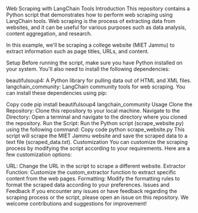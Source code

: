 Web Scraping with LangChain Tools
Introduction
This repository contains a Python script that demonstrates how to perform web scraping using LangChain tools. Web scraping is the process of extracting data from websites, and it can be useful for various purposes such as data analysis, content aggregation, and research.

In this example, we'll be scraping a college website (MIET Jammu) to extract information such as page titles, URLs, and content.

Setup
Before running the script, make sure you have Python installed on your system. You'll also need to install the following dependencies:

beautifulsoup4: A Python library for pulling data out of HTML and XML files.
langchain_community: LangChain community tools for web scraping.
You can install these dependencies using pip:

Copy code
pip install beautifulsoup4 langchain_community
Usage
Clone the Repository: Clone this repository to your local machine.
Navigate to the Directory: Open a terminal and navigate to the directory where you cloned the repository.
Run the Script: Run the Python script (scrape_website.py) using the following command:
Copy code
python scrape_website.py
This script will scrape the MIET Jammu website and save the scraped data to a text file (scraped_data.txt).
Customization
You can customize the scraping process by modifying the script according to your requirements. Here are a few customization options:

URL: Change the URL in the script to scrape a different website.
Extractor Function: Customize the custom_extractor function to extract specific content from the web pages.
Formatting: Modify the formatting rules to format the scraped data according to your preferences.
Issues and Feedback
If you encounter any issues or have feedback regarding the scraping process or the script, please open an issue on this repository. We welcome contributions and suggestions for improvement!



